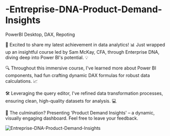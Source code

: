 # -Entreprise-DNA-Product-Demand-Insights
PowerBI Desktop, DAX, Repoting


🚀 Excited to share my latest achievement in data analytics! 📊 Just wrapped up an insightful course led by Sam McKay, CFA, through Enterprise DNA, diving deep into Power BI's potential. 💡

🔍 Throughout this immersive course, I've learned more about Power BI components, had fun crafting dynamic DAX formulas for robust data calculations. 📈

🛠️ Leveraging the query editor, I've refined data transformation processes, ensuring clean, high-quality datasets for analysis. 💻

🔮 The culmination? Presenting 'Product Demand Insights' – a dynamic, visually engaging dashboard. Feel free to leave your feedback.

![Entreprise-DNA-Product-Demand-Insights](https://github.com/user-attachments/assets/4b584b09-2035-40ef-8029-ad31f54cf6e8)
